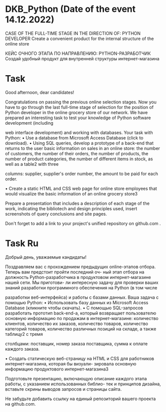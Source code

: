 # DKB_Python (Date of the event 14.12.2022)
CASE OF THE FULL-TIME STAGE
IN THE DIRECTION OF: PYTHON DEVELOPER
Create a convenient product for the internal structure of the online store

КЕЙС ОЧНОГО ЭТАПА
ПО НАПРАВЛЕНИЮ: PYTHON-РАЗРАБОТЧИК
Создай удобный продукт для внутренней структуры интернет-магазина

# Task

Good afternoon, dear candidates!

Congratulations on passing the previous online selection stages. Now you have to go through the last
full-time stage of selection for the position of Python developer in the online grocery store of our network. We have prepared
an interesting task to test your knowledge of Python software development (including

web interface development) and working with databases.
Your task with Python:
• Use a database from Microsoft Access Database (click to download).
• Using SQL queries, develop a prototype of a back-end that returns to the user basic
information on sales in an online store: the number of customers, the number of their orders, the number
of products, the number of product categories, the number of different items in stock, as well as a table2
with three

columns: supplier, supplier's order number, the amount to be paid for each order.

• Create a static HTML and CSS web page for online store employees that would
visualize the basic information of an online grocery store3


Prepare a presentation that includes a description of each stage of the work, indicating the bibliotech
and design principles used, insert screenshots of query conclusions and site pages.

Don't forget to add a link to your project's unified repository on github.com .

# Task Ru

Добрый день, уважаемые кандидаты!

Поздравляем вас с прохождением предыдущих online-этапов отбора. Теперь вам предстоит пройти последний оч-
ный этап отбора на должность Python-разработчика в продуктовом интернет-магазине нашей сети. Мы приготови-
ли интересную задачу для проверки ваших знаний разработки программного обеспечения на Python (в том числе

разработки веб-интерфейса) и работы с базами данных.
Ваша задача с помощью Python:
• Использовать базу данных из Microsoft Access Database (кликните чтобы скачать).
• С помощью SQL-запросов разработать прототип back-end-а, который возвращает пользователю основную
информацию по продажам в интернет-магазине: количество клиентов, количество их заказов, количество
товаров, количество категорий товаров, количество различных позиций на складе, а также таблицу2
с тремя

столбцами: поставщик, номер заказа поставщика, сумма к оплате каждого заказа.

• Создать статическую веб-страницу на HTML и CSS для работников интернет-магазина, которая бы визуали-
зировала основную информацию продуктового интернет-магазина3


Подготовьте презентацию, включающую описание каждого этапа работы, с указанием использованных библио-
тек и принципов дизайна, вставьте скрины выводов запросов и страницы сайта.

Не забудьте добавить ссылку на единый репозиторий вашего проекта на github.com.
